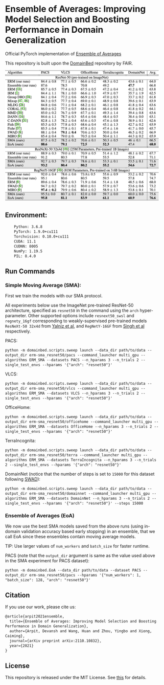 # Ensemble of Averages: Improving Model Selection and Boosting Performance in Domain Generalization

Official PyTorch implementation of [Ensemble of Averages](https://arxiv.org/pdf/2110.10832)

This repository is built upon the [DomainBed](https://github.com/facebookresearch/DomainBed) repository by FAIR.

![Alt text](images/EoA_table.png?raw=true "Peformance Table from our paper")

## Environment:
```
	Python: 3.6.8
	PyTorch: 1.9.0+cu111
	Torchvision: 0.10.0+cu111
	CUDA: 11.1
	CUDNN: 8005
	NumPy: 1.19.5
	PIL: 8.4.0
  ```
  
## Run Commands

### Simple Moving Average (SMA):
First we train the models with our SMA protocol.
  
All experiments below use the ImageNet pre-trained ResNet-50 architecture, specified as `resnet50` in the command using the `arch` hyper-parameter. Other supported options include `resnext50_swsl` and `regnety_16gf` corresponding to weakly-supervised pre-trained models `ResNeXt-50 32x4d` from [Yalniz et al](https://arxiv.org/pdf/1905.00546), and `RegNetY-16GF` from [Singh et al](https://arxiv.org/pdf/2201.08371.pdf) respectively.
  
PACS:
```
python -m domainbed.scripts.sweep launch --data_dir path/to/data --output_dir erm-sma_resnet50/pacs --command_launcher multi_gpu --algorithms ERM_SMA --datasets PACS --n_hparams 3 --n_trials 2 --single_test_envs --hparams '{"arch": "resnet50"}'
```

VLCS:
```
python -m domainbed.scripts.sweep launch --data_dir path/to/data --output_dir erm-sma_resnet50/vlcs --command_launcher multi_gpu --algorithms ERM_SMA --datasets VLCS --n_hparams 3 --n_trials 2 --single_test_envs --hparams '{"arch": "resnet50"}'
```

OfficeHome:
```
python -m domainbed.scripts.sweep launch --data_dir path/to/data --output_dir erm-sma_resnet50/officehome --command_launcher multi_gpu --algorithms ERM_SMA --datasets OfficeHome --n_hparams 3 --n_trials 2 --single_test_envs --hparams '{"arch": "resnet50"}'
```

TerraIncognita:
```
python -m domainbed.scripts.sweep launch --data_dir path/to/data --output_dir erm-sma_resnet50/terra --command_launcher multi_gpu --algorithms ERM_SMA --datasets TerraIncognita --n_hparams 3 --n_trials 2 --single_test_envs --hparams '{"arch": "resnet50"}'
```

DomainNet (notice that the number of steps is set to `15000` for this dataset following [SWAD](https://arxiv.org/abs/2102.08604)):
```
python -m domainbed.scripts.sweep launch --data_dir path/to/data --output_dir erm-sma_resnet50/domainnet --command_launcher multi_gpu --algorithms ERM_SMA --datasets DomainNet --n_hparams 3 --n_trials 2 --single_test_envs --hparams '{"arch": "resnet50"}' --steps 15000
```

### Ensemble of Averages (EoA)
We now use the best SMA models saved from the above runs (using in-domain validation accuracy based early stopping) in an ensemble, that we call EoA since these ensembles contain moving average models.

TIP: Use larger values of `num_workers` and `batch_size` for faster runtime.

PACS (note that the `output_dir` argument is same as the value used above in the SMA experiment for PACS dataset):

```
python -m domainbed.EoA --data_dir path/to/data --dataset PACS --output_dir erm-sma_resnet50/pacs --hparams '{"num_workers": 1, "batch_size": 128, "arch": "resnet50"}'
```

## Citation
If you use our work, please cite us:

```
@article{arpit2021ensemble,
  title={Ensemble of Averages: Improving Model Selection and Boosting Performance in Domain Generalization},
  author={Arpit, Devansh and Wang, Huan and Zhou, Yingbo and Xiong, Caiming},
  journal={arXiv preprint arXiv:2110.10832},
  year={2021}
}
```

## License
This repository is released under the MIT License. See [this](https://github.com/salesforce/ensemble-of-averages/blob/main/LICENSE) for details.
